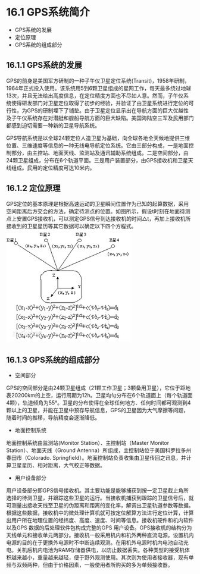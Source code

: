 # 16.1 GPS系统简介

* GPS系统的发展
* 定位原理
* GPS系统的组成部分
## 16.1.1 GPS系统的发展

GPS的前身是美国军方研制的一种子午仪卫星定位系统(Transit)，1958年研制，1964年正式投入使用。该系统用5到6颗卫星组成的星网工作，每天最多绕过地球13次，并且无法给出高度信息，在定位精度方面也不尽如人意。然而，子午仪系统使得研发部门对卫星定位取得了初步的经验，并验证了由卫星系统进行定位的可行性，为GPS的研制埋下了铺垫。由于卫星定位显示出在导航方面的巨大优越性及子午仪系统存在对潜艇和舰船导航方面的巨大缺陷。美国海陆空三军及民用部门都感到迫切需要一种新的卫星导航系统。

GPS导航系统是以全球24颗定位人造卫星为基础，向全球各地全天候地提供三维位置、三维速度等信息的一种无线电导航定位系统。它由三部分构成，一是地面控制部分，由主控站、地面天线、监测站及通讯辅助系统组成。二是空间部分，由24颗卫星组成，分布在6个轨道平面。三是用户装置部分，由GPS接收机和卫星天线组成。民用的定位精度可达10米内。
## 16.1.2 定位原理

GPS定位的基本原理是根据高速运动的卫星瞬间位置作为已知的起算数据，采用空间距离后方交会的方法，确定待测点的位置。如图所示，假设t时刻在地面待测点上安置GPS接收机，可以测定GPS信号到达接收机的时间△t，再加上接收机所接收到的卫星星历等其它数据可以确定以下四个方程式。
![](图片9.png)

## 16.1.3 GPS系统的组成部分
* 空间部分

GPS的空间部分是由24颗卫星组成（21颗工作卫星；3颗备用卫星），它位于距地表20200km的上空，运行周期为12h。卫星均匀分布在6个轨道面上（每个轨道面4颗），轨道倾角为55°。卫星的分布使得在全球任何地方、任何时间都可观测到4 颗以上的卫星，并能在卫星中预存导航信息，GPS的卫星因为大气摩擦等问题，随着时间的推移，导航精度会逐渐降低。

* 地面控制系统

地面控制系统由监测站(Monitor Station）、主控制站（Master Monitor Station）、地面天线（Ground Antenna）所组成，主控制站位于美国科罗拉多州春田市（Colorado. Springfield）。地面控制站负责收集由卫星传回之讯息，并计算卫星星历、相对距离，大气校正等数据。

* 用户设备部分

用户设备部分即GPS信号接收机。其主要功能是能够捕获到按一定卫星截止角所选择的待测卫星，并跟踪这些卫星的运行。当接收机捕获到跟踪的卫星信号后，就可测量出接收天线至卫星的伪距离和距离的变化率，解调出卫星轨道参数等数据。根据这些数据，接收机中的微处理计算机就可按定位解算方法进行定位计算，计算出用户所在地理位置的经纬度、高度、速度、时间等信息。接收机硬件和机内软件以及GPS 数据的后处理软件包构成完整的GPS 用户设备。GPS接收机的结构分为天线单元和接收单元两部分。接收机一般采用机内和机外两种直流电源。设置机内电源的目的在于更换外电源时不中断连续观测。在用机外电源时机内电池自动充电。关机后机内电池为RAM存储器供电，以防止数据丢失。各种类型的接受机体积越来越小，重量越来越轻，便于野外观测使用。其次则为使用者接收器，现有单频与双频两种，但由于价格因素，一般使用者所购买的多为单频接收器。
